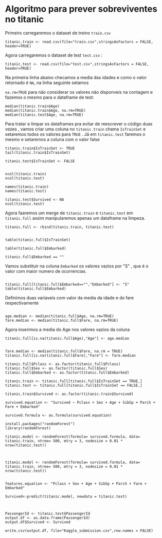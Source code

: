 # Algoritmo para prever sobreviventes no titanic

Primeiro carregaremos o dataset de treino ```train.csv``` 
```{r}
titanic.train <- read.csv(file="train.csv",stringsAsFactors = FALSE,  header=TRUE)

```
Agora carregaremos o dataset de test ```test.csv``` :

```{r}
titanic.test <- read.csv(file="test.csv",stringsAsFactors = FALSE,  header=TRUE)

```
Na primeira linha abaixo checamos a media das idades e como o valor retornado é ```NA```, na linha seguinte setamos


```na.rm=TRUE``` para não considerar os valores não disponveis na contagem e fazemos o mesmo para o dataframe de test:

```{r}
median(titanic.train$Age)
median(titanic.train$Age, na.rm=TRUE)
median(titanic.test$Age, na.rm=TRUE)

```
Para tratar e limpar os dataframes pra evitar de reescrever o códígo duas vezes , vamos criar uma coluna no ```titanic.train``` chama ```IsTrainSet``` e setaremos todos os valores para ```TRUE``` . Já em  ```titanic.test``` faremos o mesmo e setaremos a coluna com o valor false

```{r}
titanic.train$IsTrainSet <- TRUE
tail(titanic.train$IsTrainSet)

titanic.test$IsTrainSet <- FALSE


ncol(titanic.train)
ncol(titanic.test)

```


```{r}
names(titanic.train)
names(titanic.test)

titanic.test$Survived <- NA
ncol(titanic.test)
```
Agora faaremos um merge de ```titanic.train``` e ```titanic.test``` em ```titanic.full``` assim manipularemos apenas um dataframe na limpeza.

```{r}
titanic.full <- rbind(titanic.train, titanic.test)


```


```{r}
table(titanic.full$IsTrainSet)
```


```{r}
table(titanic.full$Embarked)

```


```{r}
titanic.full$Embarked == ""

```
Vamos substituir na coluna ```Embarked``` os valores vazios por "S" , que é o valor com maior numero de ocorrencias.

```{r}

titanic.full[titanic.full$Embarked=="","Embarked"] <- "S"
table(titanic.full$Embarked)

```

Definimos duas variaveis com valor da media da idade e do fare respectivamente
```{r}

age.median <- median(titanic.full$Age, na.rm=TRUE)
fare.median <- median(titanic.full$Fare, na.rm=TRUE)

```
Agora inserimos a media do Age nos valores vazios da coluna

```{r}
titanic.full[is.na(titanic.full$Age),"Age"] <- age.median


```

```{r}
fare.median <- median(titanic.full$Fare, na.rm = TRUE)
titanic.full[is.na(titanic.full$Fare),"Fare"] <- fare.median
```


```{r}
titanic.full$Pclass <- as.factor(titanic.full$Pclass)
titanic.full$Sex <- as.factor(titanic.full$Sex)
titanic.full$Embarked <- as.factor(titanic.full$Embarked)
```


```{r}
titanic.train <- titanic.full[titanic.full$IsTrainSet == TRUE,]
titanic.test <- titanic.full[titanic.full$IsTrainSet == FALSE,]

```

```{r}
titanic.train$Survived <- as.factor(titanic.train$Survived)

```

```{r}
survived.equation <- "Survived ~ Pclass + Sex + Age + SibSp + Parch + Fare + Embarked"

survived.formula <- as.formula(survived.equation)

install.packages("randomForest")
library(randomForest)

titanic.model <- randomForest(formula= survived.formula, data= titanic.train, ntree= 500, mtry = 3, nodesize = 0.01 * nrow(titanic.test))


```



```{r}

titanic.model <- randomForest(formula= survived.formula, data= titanic.train, ntree= 500, mtry = 3, nodesize = 0.01 * nrow(titanic.test))

```



```{r}

features.equation <- "Pclass + Sex + Age + SibSp + Parch + Fare + Embarked"

Survived<-predict(titanic.model, newdata = titanic.test)

```



```{r}


PassengerId <- titanic.test$PassengerId
output.df <- as.data.frame(PassengerId)
output.df$Survived <- Survived

write.csv(output.df, file="Kaggle_submission.csv",row.names = FALSE)
```
